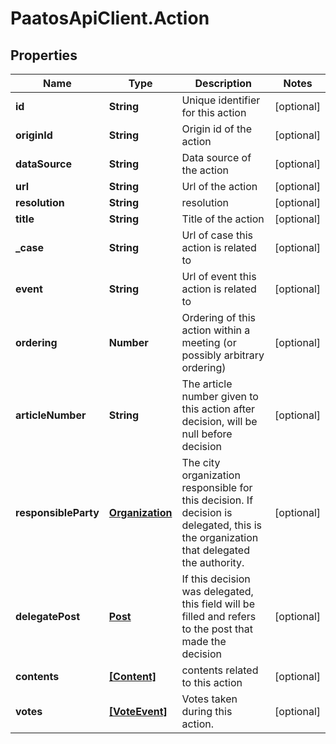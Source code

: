 # PaatosApiClient.Action

## Properties
Name | Type | Description | Notes
------------ | ------------- | ------------- | -------------
**id** | **String** | Unique identifier for this action | [optional] 
**originId** | **String** | Origin id of the action | [optional] 
**dataSource** | **String** | Data source of the action | [optional] 
**url** | **String** | Url of the action | [optional] 
**resolution** | **String** | resolution | [optional] 
**title** | **String** | Title of the action | [optional] 
**_case** | **String** | Url of case this action is related to | [optional] 
**event** | **String** | Url of event this action is related to | [optional] 
**ordering** | **Number** | Ordering of this action within a meeting (or possibly arbitrary ordering) | [optional] 
**articleNumber** | **String** | The article number given to this action after decision, will be null before decision | [optional] 
**responsibleParty** | [**Organization**](Organization.md) | The city organization responsible for this decision. If decision is delegated, this is the organization that delegated the authority. | [optional] 
**delegatePost** | [**Post**](Post.md) | If this decision was delegated, this field will be filled and refers to the post that made the decision | [optional] 
**contents** | [**[Content]**](Content.md) | contents related to this action | [optional] 
**votes** | [**[VoteEvent]**](VoteEvent.md) | Votes taken during this action. | [optional] 


